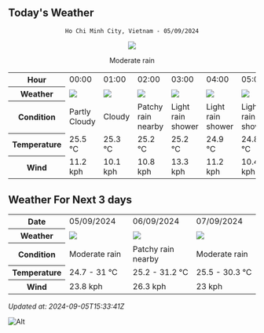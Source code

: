 ## Today's Weather
<div align="center">

`Ho Chi Minh City, Vietnam - 05/09/2024`

<img src="https://cdn.weatherapi.com/weather/64x64/day/302.png"/>

Moderate rain

</div>


<table>
    <tr>
        <th>Hour</th>
          <td>00:00</div>   <td>01:00</div>   <td>02:00</div>   <td>03:00</div>   <td>04:00</div>   <td>05:00</div>   <td>06:00</div>   <td>07:00</div>   <td>08:00</div>   <td>09:00</div>   <td>10:00</div>   <td>11:00</div>   <td>12:00</div>   <td>13:00</div>   <td>14:00</div>   <td>15:00</div>   <td>16:00</div>   <td>17:00</div>   <td>18:00</div>   <td>19:00</div>   <td>20:00</div>   <td>21:00</div>   <td>$${\color{red}22:00}$$</td>   <td>23:00</div> 
    </tr>
    <tr>
        <th>Weather</th>
        <td><img src="https://cdn.weatherapi.com/weather/64x64/night/116.png"></img></td><td><img src="https://cdn.weatherapi.com/weather/64x64/night/119.png"></img></td><td><img src="https://cdn.weatherapi.com/weather/64x64/night/176.png"></img></td><td><img src="https://cdn.weatherapi.com/weather/64x64/night/353.png"></img></td><td><img src="https://cdn.weatherapi.com/weather/64x64/night/353.png"></img></td><td><img src="https://cdn.weatherapi.com/weather/64x64/night/353.png"></img></td><td><img src="https://cdn.weatherapi.com/weather/64x64/day/353.png"></img></td><td><img src="https://cdn.weatherapi.com/weather/64x64/day/200.png"></img></td><td><img src="https://cdn.weatherapi.com/weather/64x64/day/119.png"></img></td><td><img src="https://cdn.weatherapi.com/weather/64x64/day/266.png"></img></td><td><img src="https://cdn.weatherapi.com/weather/64x64/day/353.png"></img></td><td><img src="https://cdn.weatherapi.com/weather/64x64/day/353.png"></img></td><td><img src="https://cdn.weatherapi.com/weather/64x64/day/353.png"></img></td><td><img src="https://cdn.weatherapi.com/weather/64x64/day/353.png"></img></td><td><img src="https://cdn.weatherapi.com/weather/64x64/day/353.png"></img></td><td><img src="https://cdn.weatherapi.com/weather/64x64/day/353.png"></img></td><td><img src="https://cdn.weatherapi.com/weather/64x64/day/176.png"></img></td><td><img src="https://cdn.weatherapi.com/weather/64x64/day/176.png"></img></td><td><img src="https://cdn.weatherapi.com/weather/64x64/night/119.png"></img></td><td><img src="https://cdn.weatherapi.com/weather/64x64/night/119.png"></img></td><td><img src="https://cdn.weatherapi.com/weather/64x64/night/116.png"></img></td><td><img src="https://cdn.weatherapi.com/weather/64x64/night/116.png"></img></td><td><img src="https://cdn.weatherapi.com/weather/64x64/night/296.png"></img></td><td><img src="https://cdn.weatherapi.com/weather/64x64/night/116.png"></img></td>
    </tr>
    <tr>
        <th>Condition</th>
        <td width="200px">Partly Cloudy </td><td width="200px">Cloudy </td><td width="200px">Patchy rain nearby</td><td width="200px">Light rain shower</td><td width="200px">Light rain shower</td><td width="200px">Light rain shower</td><td width="200px">Light rain shower</td><td width="200px">Thundery outbreaks in nearby</td><td width="200px">Cloudy </td><td width="200px">Light drizzle</td><td width="200px">Light rain shower</td><td width="200px">Light rain shower</td><td width="200px">Light rain shower</td><td width="200px">Light rain shower</td><td width="200px">Light rain shower</td><td width="200px">Light rain shower</td><td width="200px">Patchy rain nearby</td><td width="200px">Patchy rain nearby</td><td width="200px">Cloudy </td><td width="200px">Cloudy </td><td width="200px">Partly Cloudy </td><td width="200px">Partly Cloudy </td><td width="200px">Light rain</td><td width="200px">Partly Cloudy </td>
    </tr>
    <tr>
        <th>Temperature</th>
        <td>25.5 °C</td><td>25.3 °C</td><td>25.2 °C</td><td>25.2 °C</td><td>24.9 °C</td><td>24.8 °C</td><td>24.7 °C</td><td>25.6 °C</td><td>26.7 °C</td><td>28.3 °C</td><td>29.1 °C</td><td>31 °C</td><td>30 °C</td><td>30 °C</td><td>31 °C</td><td>29.9 °C</td><td>29.9 °C</td><td>28.7 °C</td><td>27 °C</td><td>26.7 °C</td><td>26.5 °C</td><td>26.3 °C</td><td>27.1 °C</td><td>26.1 °C</td>
    </tr>
    <tr>
        <th>Wind</th>
        <td>11.2 kph</td><td>10.1 kph</td><td>10.8 kph</td><td>13.3 kph</td><td>11.2 kph</td><td>10.4 kph</td><td>9.4 kph</td><td>11.2 kph</td><td>14.4 kph</td><td>17.6 kph</td><td>19.4 kph</td><td>23.8 kph</td><td>22 kph</td><td>21.2 kph</td><td>23.4 kph</td><td>22.7 kph</td><td>21.6 kph</td><td>20.2 kph</td><td>19.1 kph</td><td>17.6 kph</td><td>14.8 kph</td><td>13.3 kph</td><td>3.6 kph</td><td>13 kph</td>
    </tr>
</table>


## Weather For Next 3 days


<table>
    <tr>
        <th>Date</th>
        <td>05/09/2024</td><td>06/09/2024</td><td>07/09/2024</td>
    </tr>
    <tr>
        <th>Weather</th>
        <td><img src="https://cdn.weatherapi.com/weather/64x64/day/302.png"></img></td><td><img src="https://cdn.weatherapi.com/weather/64x64/day/176.png"></img></td><td><img src="https://cdn.weatherapi.com/weather/64x64/day/302.png"></img></td>
    </tr>
    <tr>
        <th>Condition</th>
        <td width="200px">Moderate rain</td><td width="200px">Patchy rain nearby</td><td width="200px">Moderate rain</td>
    </tr>
    <tr>
        <th>Temperature</th>
        <td>24.7 -  31 °C</td><td>25.2 -  31.2 °C</td><td>25.5 -  30.3 °C</td>
    </tr>
    <tr>
        <th>Wind</th>
        <td>23.8 kph</td><td>26.3 kph</td><td>23 kph</td>
    </tr>
</table>


*Updated at: 2024-09-05T15:33:41Z*

![Alt](https://repobeats.axiom.co/api/embed/7d451ae2cdef1648d2e14e5cc714356b2ebae209.svg "Repobeats analytics image")